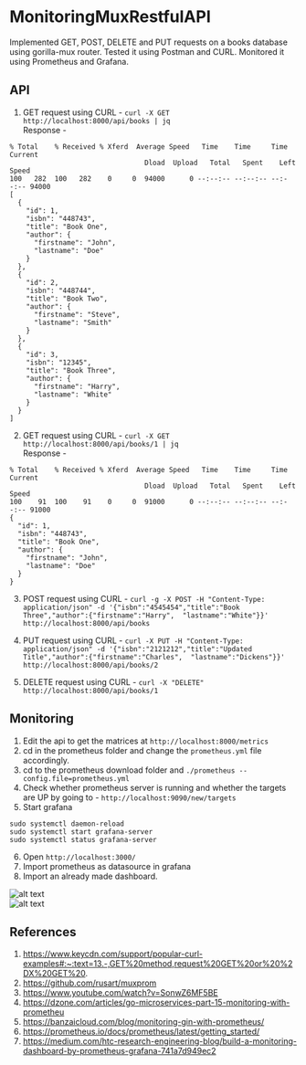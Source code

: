 # MonitoringMuxRestfulAPI

Implemented GET, POST, DELETE and PUT requests on a books database using gorilla-mux router. Tested it using Postman and CURL. Monitored it using Prometheus and Grafana.

## API

1. GET request using CURL - `curl -X GET http://localhost:8000/api/books | jq`  
Response -  
```
% Total    % Received % Xferd  Average Speed   Time    Time     Time  Current
                                 Dload  Upload   Total   Spent    Left  Speed
100   282  100   282    0     0  94000      0 --:--:-- --:--:-- --:--:-- 94000
[
  {
    "id": 1,
    "isbn": "448743",
    "title": "Book One",
    "author": {
      "firstname": "John",
      "lastname": "Doe"
    }
  },
  {
    "id": 2,
    "isbn": "448744",
    "title": "Book Two",
    "author": {
      "firstname": "Steve",
      "lastname": "Smith"
    }
  },
  {
    "id": 3,
    "isbn": "12345",
    "title": "Book Three",
    "author": {
      "firstname": "Harry",
      "lastname": "White"
    }
  }
]
```

2. GET request using CURL - `curl -X GET http://localhost:8000/api/books/1 | jq`  
Response -  
```
% Total    % Received % Xferd  Average Speed   Time    Time     Time  Current
                                 Dload  Upload   Total   Spent    Left  Speed
100    91  100    91    0     0  91000      0 --:--:-- --:--:-- --:--:-- 91000
{
  "id": 1,
  "isbn": "448743",
  "title": "Book One",
  "author": {
    "firstname": "John",
    "lastname": "Doe"
  }
}
```

3. POST request using CURL - `curl -g -X POST -H "Content-Type: application/json" -d '{"isbn":"4545454","title":"Book Three","author":{"firstname":"Harry",  "lastname":"White"}}' http://localhost:8000/api/books`  

4. PUT request using CURL - `curl -X PUT -H "Content-Type: application/json" -d '{"isbn":"2121212","title":"Updated Title","author":{"firstname":"Charles",  "lastname":"Dickens"}}' http://localhost:8000/api/books/2`   

5. DELETE request using CURL - `curl -X "DELETE" http://localhost:8000/api/books/1`  

## Monitoring

1. Edit the api to get the matrices at `http://localhost:8000/metrics`
2. cd in the prometheus folder and change the `prometheus.yml` file accordingly.
3. cd to the prometheus download folder and `./prometheus --config.file=prometheus.yml` 
4. Check whether prometheus server is running and whether the targets are UP by going to - `http://localhost:9090/new/targets`
5. Start grafana 
```
sudo systemctl daemon-reload
sudo systemctl start grafana-server
sudo systemctl status grafana-server
```
6. Open `http://localhost:3000/`
7. Import prometheus as datasource in grafana
8. Import an already made dashboard.

![alt text](https://github.com/jack17529/MonitoringMuxRestfulAPI/blob/master/grafana/graph1.png)  
![alt text](https://github.com/jack17529/MonitoringMuxRestfulAPI/blob/master/grafana/graph2.png)

## References

1. https://www.keycdn.com/support/popular-curl-examples#:~:text=13.-,GET%20method,request%20GET%20or%20%2DX%20GET%20.
2. https://github.com/rusart/muxprom
3. https://www.youtube.com/watch?v=SonwZ6MF5BE
4. https://dzone.com/articles/go-microservices-part-15-monitoring-with-prometheu
5. https://banzaicloud.com/blog/monitoring-gin-with-prometheus/
6. https://prometheus.io/docs/prometheus/latest/getting_started/
7. https://medium.com/htc-research-engineering-blog/build-a-monitoring-dashboard-by-prometheus-grafana-741a7d949ec2

